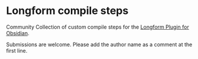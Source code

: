 # Longform compile steps
Community Collection of custom compile steps for the [Longform Plugin for Obsidian](https://github.com/kevboh/longform).

Submissions are welcome. Please add the author name as a comment at the first
line.
